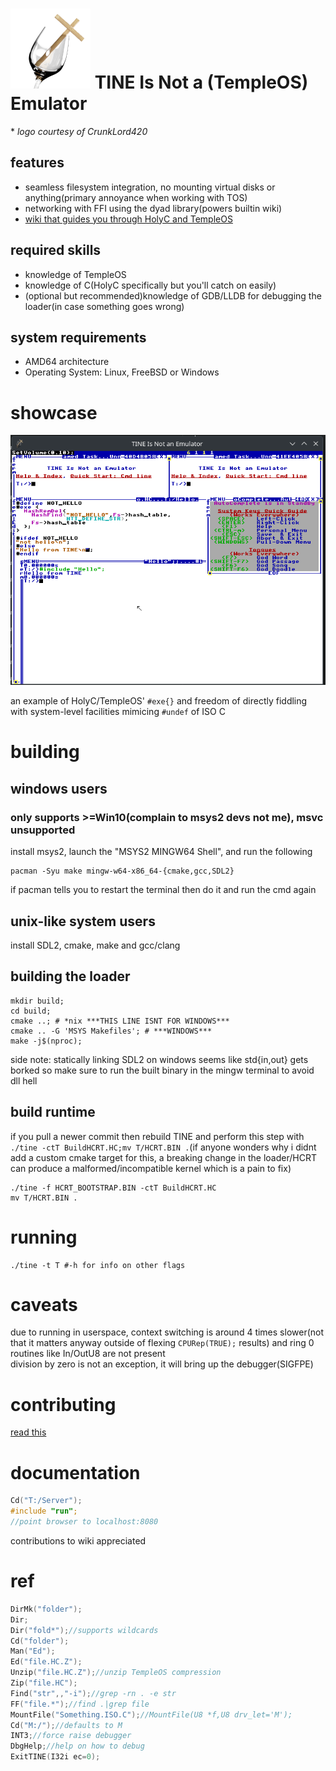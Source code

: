 # ![](./logo.png) TINE Is Not a (TempleOS) Emulator
 \* *logo courtesy of CrunkLord420*

## features
- seamless filesystem integration, no mounting virtual disks or anything(primary annoyance when working with TOS)
- networking with FFI using the dyad library(powers builtin wiki)
- [wiki that guides you through HolyC and TempleOS](#documentation)

## required skills
 - knowledge of TempleOS
 - knowledge of C(HolyC specifically but you'll catch on easily)
 - (optional but recommended)knowledge of GDB/LLDB for debugging the loader(in case something goes wrong)

## system requirements
 - AMD64 architecture
 - Operating System: Linux, FreeBSD or Windows

# showcase
![](./showcase.png)

an example of HolyC/TempleOS' `#exe{}` and freedom of directly fiddling with system-level facilities mimicing `#undef` of ISO C

# **building**
## windows users
### only supports >=Win10(complain to msys2 devs not me), msvc unsupported
install msys2, launch the "MSYS2 MINGW64 Shell", and run the following
```
pacman -Syu make mingw-w64-x86_64-{cmake,gcc,SDL2}
```
if pacman tells you to restart the terminal then do it and run the cmd again
## unix-like system users
install SDL2, cmake, make and gcc/clang
## building the loader
```
mkdir build;
cd build;
cmake ..; # *nix ***THIS LINE ISNT FOR WINDOWS***
cmake .. -G 'MSYS Makefiles'; # ***WINDOWS***
make -j$(nproc);
```
side note: statically linking SDL2 on windows seems like std{in,out} gets borked so make sure to run the built binary in the mingw terminal to avoid dll hell
## build runtime
if you pull a newer commit then rebuild TINE and perform this step with `./tine -ctT BuildHCRT.HC;mv T/HCRT.BIN .`(if anyone wonders why i didnt add a custom cmake target for this, a breaking change in the loader/HCRT can produce a malformed/incompatible kernel which is a pain to fix)
```
./tine -f HCRT_BOOTSTRAP.BIN -ctT BuildHCRT.HC
mv T/HCRT.BIN .
```
# running
```
./tine -t T #-h for info on other flags
```
# caveats
due to running in userspace, context switching is around 4 times slower(not that it matters anyway outside of flexing `CPURep(TRUE);` results) and ring 0 routines like In/OutU8 are not present <br>
division by zero is not an exception, it will bring up the debugger(SIGFPE)

# contributing
[read this](./contrib.md)

# documentation
```C
Cd("T:/Server");
#include "run";
//point browser to localhost:8080
```
contributions to wiki appreciated

# ref
```C
DirMk("folder");
Dir;
Dir("fold*");//supports wildcards
Cd("folder");
Man("Ed");
Ed("file.HC.Z");
Unzip("file.HC.Z");//unzip TempleOS compression
Zip("file.HC");
Find("str",,"-i");//grep -rn . -e str
FF("file.*");//find .|grep file
MountFile("Something.ISO.C");//MountFile(U8 *f,U8 drv_let='M');
Cd("M:/");//defaults to M
INT3;//force raise debugger
DbgHelp;//help on how to debug
ExitTINE(I32i ec=0);
```
